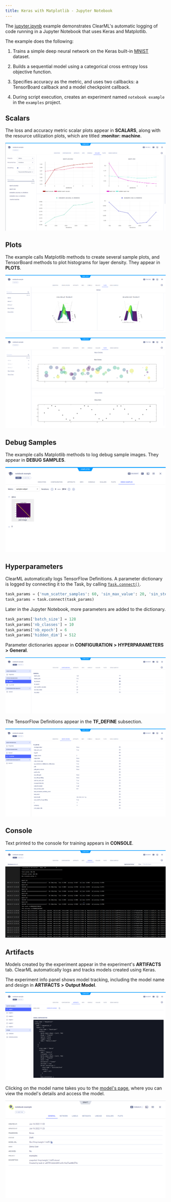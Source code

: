 ```yaml
---
title: Keras with Matplotlib - Jupyter Notebook
---
```


The [jupyter.ipynb](https://github.com/allegroai/clearml/blob/master/examples/frameworks/keras/jupyter.ipynb) example 
demonstrates ClearML's automatic logging of code running in a Jupyter Notebook that uses Keras and Matplotlib. 

The example does the following: 
1. Trains a simple deep neural network on the Keras built-in [MNIST](https://keras.io/api/datasets/mnist/#load_data-function) 
   dataset.
1. Builds a sequential model using a categorical cross entropy loss objective function. 
   
1. Specifies accuracy as the metric, and uses two callbacks: a TensorBoard callback and a model checkpoint callback. 
   
1. During script execution, creates an experiment named `notebook example` in the `examples` project.

## Scalars

The loss and accuracy metric scalar plots appear in **SCALARS**, along with the resource utilization plots, which are titled **:monitor: machine**.

![image](../../../img/examples_keras_jupyter_08.png)

## Plots

The example calls Matplotlib methods to create several sample plots, and TensorBoard methods to plot histograms for layer density. 
They appear in **PLOTS**.

![image](../../../img/examples_keras_jupyter_03.png)

![image](../../../img/examples_keras_jupyter_03a.png)

## Debug Samples

The example calls Matplotlib methods to log debug sample images. They appear in **DEBUG SAMPLES**.

![image](../../../img/examples_keras_jupyter_04.png)

## Hyperparameters

ClearML automatically logs TensorFlow Definitions. A parameter dictionary is logged by connecting it to the Task, by 
calling [`Task.connect()`](../../../references/sdk/task.md#connect). 

```python
task_params = {'num_scatter_samples': 60, 'sin_max_value': 20, 'sin_steps': 30}
task_params = task.connect(task_params)
```
Later in the Jupyter Notebook, more parameters are added to the dictionary.

```python
task_params['batch_size'] = 128
task_params['nb_classes'] = 10
task_params['nb_epoch'] = 6
task_params['hidden_dim'] = 512
```

Parameter dictionaries appear in **CONFIGURATION** **>** **HYPERPARAMETERS** **>** **General**.

![image](../../../img/examples_keras_jupyter_20.png)

The TensorFlow Definitions appear in the **TF_DEFINE** subsection.

![image](../../../img/examples_keras_jupyter_21.png)

## Console

Text printed to the console for training appears in **CONSOLE**.

![image](../../../img/examples_keras_jupyter_07.png)

## Artifacts

Models created by the experiment appear in the experiment's **ARTIFACTS** tab. ClearML automatically logs and tracks models
created using Keras.

The experiment info panel shows model tracking, including the model name and design in **ARTIFACTS** **>** **Output Model**.

![image](../../../img/examples_keras_jupyter_23.png)

Clicking on the model name takes you to the [model's page](../../../webapp/webapp_model_viewing.md), where you can view 
the model's details and access the model.

![image](../../../img/examples_keras_jupyter_24.png)